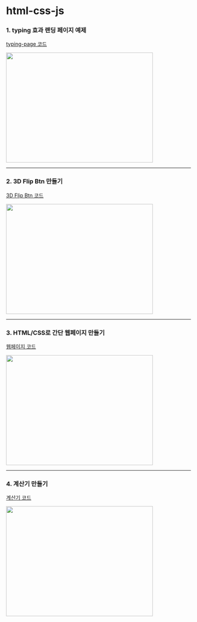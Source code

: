 # html-css-js

### 1. typing 효과 랜딩 페이지 예제

[typing-page 코드](https://codepen.io/seojoon/pen/bGQrwwR)

<img src="https://github.com/SeojoonH/html-css-js/assets/119559363/8e75c386-4bc8-4845-bd95-2ccfcdeb8d8d)https://github.com/SeojoonH/html-css-js/assets/119559363/8e75c386-4bc8-4845-bd95-2ccfcdeb8d8d" width="400" height="300"/>

---

### 2. 3D Flip Btn 만들기

[3D Flip Btn 코드](https://codepen.io/seojoon/pen/XWyajoL)

<img src="https://postfiles.pstatic.net/MjAyMzA3MDVfMTM5/MDAxNjg4NTM4MTg2ODAy.5iMPilBSHalZo_slJo_if9aP2LIdvUquDfPZw27B0i0g.kzDG-h9iQSvlt51VY2UXGxDTtn0_S-LyRjqb6BJgI8wg.PNG.seojoonspick/%EC%8A%A4%ED%81%AC%EB%A6%B0%EC%83%B7_2023-07-05_%EC%98%A4%ED%9B%84_3.21.41.png?type=w966" width="400" height="300"/>

---

### 3. HTML/CSS로 간단 웹페이지 만들기

[웹페이지 코드](https://codepen.io/seojoon/pen/VwVzPNJ)

<img src="https://postfiles.pstatic.net/MjAyMzA3MDVfMTA5/MDAxNjg4NTQ2Mjk3ODU0.SHf2Ahd8kQoc3GTWnCFprscLDtzAXaTqC5aU6-DnyXkg._85LVuUP4o7twO4Z_-lHTwZUB0LSk865vL7sRsdZIX0g.PNG.seojoonspick/%EC%8A%A4%ED%81%AC%EB%A6%B0%EC%83%B7_2023-07-05_%EC%98%A4%ED%9B%84_5.37.31.png?type=w966" width="400" height="300"/>

---

### 4. 계산기 만들기

[계산기 코드](https://codepen.io/seojoon/pen/dyQzQym?editors=0101)

<img src="https://postfiles.pstatic.net/MjAyMzA3MDZfMTY1/MDAxNjg4NjE3NTM5OTI4.mQZaQFZWB1ebXE9M2w-RyRUxnMO6ZBQtiUaIv9iSkx8g.cAB5gGSkD_EA4A218Kl_vZ6V_9P4Y51482KNs4Tf1oYg.PNG.seojoonspick/%EC%8A%A4%ED%81%AC%EB%A6%B0%EC%83%B7_2023-07-06_%EC%98%A4%ED%9B%84_1.25.29.png?type=w966" width="400" height="300"/>
